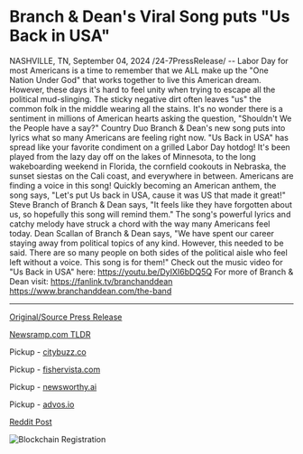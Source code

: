 # Branch & Dean's Viral Song puts "Us Back in USA"

NASHVILLE, TN, September 04, 2024 /24-7PressRelease/ -- Labor Day for most Americans is a time to remember that we ALL make up the "One Nation Under God" that works together to live this American dream.  However, these days it's hard to feel unity when trying to escape all the political mud-slinging. The sticky negative dirt often leaves "us" the common folk in the middle wearing all the stains. It's no wonder there is a sentiment in millions of American hearts asking the question, "Shouldn't We the People have a say?"  Country Duo Branch & Dean's new song puts into lyrics what so many Americans are feeling right now. "Us Back in USA" has spread like your favorite condiment on a grilled Labor Day hotdog!   It's been played from the lazy day off on the lakes of Minnesota, to the long wakeboarding weekend in Florida, the cornfield cookouts in Nebraska, the sunset siestas on the Cali coast, and everywhere in between. Americans are finding a voice in this song!  Quickly becoming an American anthem, the song says, "Let's put Us back in USA, cause it was US that made it great!" Steve Branch of Branch & Dean says, "It feels like they have forgotten about us, so hopefully this song will remind them."   The song's powerful lyrics and catchy melody have struck a chord with the way many Americans feel today. Dean Scallan of Branch & Dean says, "We have spent our career staying away from political topics of any kind. However, this needed to be said. There are so many people on both sides of the political aisle who feel left without a voice. This song is for them!"   Check out the music video for "Us Back in USA" here: https://youtu.be/DyIXI6bDQ5Q  For more of Branch & Dean visit: https://fanlink.tv/branchanddean  https://www.branchanddean.com/the-band 

---

[Original/Source Press Release](https://www.24-7pressrelease.com/press-release/513965/branch-deans-viral-song-puts-us-back-in-usa)
                    

[Newsramp.com TLDR](https://newsramp.com/curated-news/country-duo-branch-dean-s-new-song-us-back-in-usa-strikes-a-chord-with-americans/c9f736b07ecfd7851ca38cdf35db326f) 


Pickup - [citybuzz.co](https://citybuzz.co/2024/09/04/country-duo-branch-dean-s-us-back-in-usa-resonates-with-americans-seeking-unity)

Pickup - [fishervista.com](https://fishervista.com/en/branch-dean-s-us-back-in-usa-resonates-as-new-american-anthem/20246499)

Pickup - [newsworthy.ai](https://newsworthy.ai/en/country-duo-branch-dean-s-new-song-us-back-in-usa-resonates-with-americans-across-political-divide/20246499)

Pickup - [advos.io](https://advos.io/en/branch-dean-s-us-back-in-usa-becomes-new-american-anthem/20246499)
 



[Reddit Post](https://www.reddit.com/r/newsramp/comments/1f8qgiw/country_duo_branch_deans_new_song_us_back_in_usa/) 



![Blockchain Registration](https://cdn.newsramp.app/24-7PressRelease/qrcode/249/4/loft4iSS.webp)
